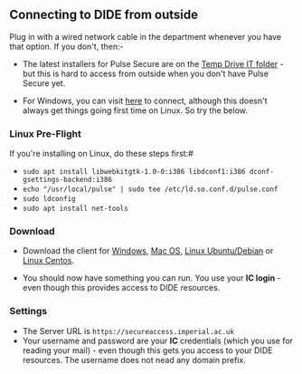 ## Connecting to DIDE from outside

Plug in with a wired network cable in the department whenever you have that option. If you don't, then:-

* The latest installers for Pulse Secure are on the
[Temp Drive IT folder](\\fi--didef3.dide.ic.ac.uk\Tmp\VPN) - but this is hard to access from outside when you don't
have Pulse Secure yet.

* For Windows, you can visit [here](https://secureaccess.imperial.ac.uk) to connect, although this doesn't always
get things going first time on Linux. So try the below.

### Linux Pre-Flight

If you're installing on Linux, do these steps first:#

* `sudo apt install libwebkitgtk-1.0-0:i386 libdconf1:i386 dconf-gsettings-backend:i386`
* `echo "/usr/local/pulse" | sudo tee /etc/ld.so.conf.d/pulse.conf`
* `sudo ldconfig`
* `sudo apt install net-tools`

### Download

* Download the client for [Windows](https://mrcdata.dide.ic.ac.uk/resources/ps-pulse-win-5.3r6.0-b1769-64bitinstaller.msi),
[Mac OS](https://mrcdata.dide.ic.ac.uk/resources/ps-pulse-mac-5.3r6.0-b1769-installer.dmg),
[Linux Ubuntu/Debian](https://mrcdata.dide.ic.ac.uk/resources/ps-pulse-linux-5.3r6.0-b1769-ubuntu-debian-64-bit-installer.deb)
or [Linux Centos](https://mrcdata.dide.ic.ac.uk/resources/ps-pulse-linux-5.3r6.0-b1769-centos-rhel-64-bit-installer.rpm).

* You should now have something you can run. You use your **IC login** - even though this provides access to DIDE resources.

### Settings

* The Server URL is `https://secureaccess.imperial.ac.uk`
* Your username and password are your **IC** credentials (which you use for reading your mail) - even though this gets you
access to your DIDE resources. The username does not nead any domain prefix.
